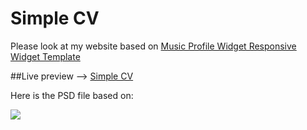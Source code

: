 # Simple CV
Please look at my website based on [Music Profile Widget Responsive Widget Template](https://w3layouts.com/simple-cv-a-personal-category-bootstrap-responsive-web-template/)

##Live preview --> [Simple CV](https://1obanov.github.io/Simple-CV/)

Here is the PSD file based on:

![](https://github.com/1obanov/music-player/blob/master/images/music.jp)
